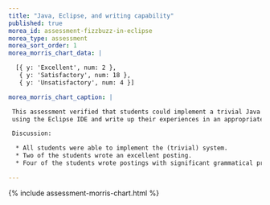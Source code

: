 ```yaml
---
title: "Java, Eclipse, and writing capability"
published: true
morea_id: assessment-fizzbuzz-in-eclipse
morea_type: assessment
morea_sort_order: 1
morea_morris_chart_data: |

  [{ y: 'Excellent', num: 2 },
   { y: 'Satisfactory', num: 18 },
   { y: 'Unsatisfactory', num: 4 }]

morea_morris_chart_caption: |

 This assessment verified that students could implement a trivial Java program 
 using the Eclipse IDE and write up their experiences in an appropriate manner.

 Discussion:  

  * All students were able to implement the (trivial) system. 
  * Two of the students wrote an excellent posting.
  * Four of the students wrote postings with significant grammatical problems or without useful insight.

---
```


{%  include assessment-morris-chart.html  %}
